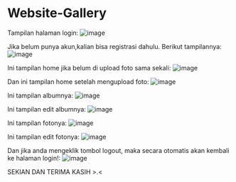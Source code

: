 # Website-Gallery
Tampilan halaman login:
![image](https://github.com/parelakbar/Website-Gallery/assets/157564709/fea2fd15-27d1-4d74-82ba-0ca9e32b80e1)

Jika belum punya akun,kalian bisa registrasi dahulu. Berikut tampilannya:
![image](https://github.com/parelakbar/Website-Gallery/assets/157564709/cf7712ec-de2f-4ba3-9df5-af0a9aa7c544)

Ini tampilan home jika belum di upload foto sama sekali:
![image](https://github.com/parelakbar/Website-Gallery/assets/157564709/e319ca44-531c-4c30-b34e-d9a6430fc2d9)

Dan ini tampilan home setelah mengupload foto:
![image](https://github.com/parelakbar/Website-Gallery/assets/157564709/7ba719ab-1c30-44e9-a6b0-b7e21ecbf3f6)

Ini tampilan albumnya:
![image](https://github.com/parelakbar/Website-Gallery/assets/157564709/13868782-8d34-4f57-8e72-cc50deb03958)

Ini tampilan edit albumnya:
![image](https://github.com/parelakbar/Website-Gallery/assets/157564709/4a8e68b0-82be-465b-adcf-ec8481f670da)

Ini tampilan fotonya:
![image](https://github.com/parelakbar/Website-Gallery/assets/157564709/208c0522-e00b-4ff2-b6a3-eaf2d345baaf)

Ini tampilan edit fotonya:
![image](https://github.com/parelakbar/Website-Gallery/assets/157564709/83b8139c-3978-4fac-a667-e847773465de)

Dan jika anda mengeklik tombol logout, maka secara otomatis akan kembali ke halaman login!:
![image](https://github.com/parelakbar/Website-Gallery/assets/157564709/5fc9c43b-03dd-4bcb-adda-d3d9266f6ae8)

SEKIAN DAN TERIMA KASIH >.<
